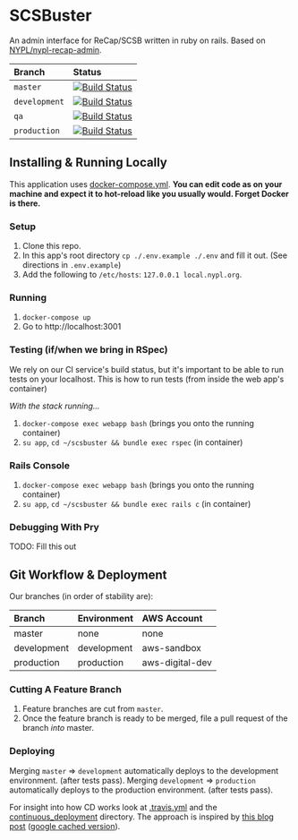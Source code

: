 # SCSBuster
An admin interface for ReCap/SCSB written in ruby on rails. Based on [NYPL/nypl-recap-admin](https://github.com/NYPL/nypl-recap-admin).

| Branch        | Status                                                                                                               |
|:--------------|:---------------------------------------------------------------------------------------------------------------------|
| `master`      | [![Build Status](https://travis-ci.org/NYPL/scsbuster.svg?branch=master)](https://travis-ci.org/NYPL/scsbuster)      |
| `development` | [![Build Status](https://travis-ci.org/NYPL/scsbuster.svg?branch=development)](https://travis-ci.org/NYPL/scsbuster) |
| `qa`          | [![Build Status](https://travis-ci.org/NYPL/scsbuster.svg?branch=qa)](https://travis-ci.org/NYPL/scsbuster)          |
| `production`  | [![Build Status](https://travis-ci.org/NYPL/scsbuster.svg?branch=production)](https://travis-ci.org/NYPL/scsbuster)  |

## Installing & Running Locally

This application uses [docker-compose.yml](./docker-compose.yml).
**You can edit code as on your machine and expect it to hot-reload like you usually would.
Forget Docker is there.**

### Setup

1. Clone this repo.
1. In this app's root directory `cp ./.env.example ./.env` and fill it out. (See directions in `.env.example`)
1. Add the following to `/etc/hosts`: `127.0.0.1 local.nypl.org`.

### Running

1. `docker-compose up`
1. Go to http://localhost:3001

### Testing (if/when we bring in RSpec)

We rely on our CI service's build status, but it's important to be able to run
tests on your localhost. This is how to run tests (from inside the web app's container)

_With the stack running..._

1.  `docker-compose exec webapp bash` (brings you onto the running container)
1.  `su app`, `cd ~/scsbuster && bundle exec rspec` (in container)

### Rails Console

1.  `docker-compose exec webapp bash` (brings you onto the running container)
1.  `su app`, `cd ~/scsbuster && bundle exec rails c` (in container)

### Debugging With Pry

TODO: Fill this out

## Git Workflow & Deployment

Our branches (in order of stability are):

| Branch      | Environment | AWS Account     |
|:------------|:------------|:----------------|
| master      | none        | none            |
| development | development | aws-sandbox     |
| production  | production  | aws-digital-dev |


### Cutting A Feature Branch

1. Feature branches are cut from `master`.
2. Once the feature branch is ready to be merged, file a pull request of the branch _into_ master.

### Deploying

Merging `master` => `development` automatically deploys to the development environment. (after tests pass).
Merging `development` => `production` automatically deploys to the production environment. (after tests pass).

For insight into how CD works look at [.travis.yml](./.travis.yml) and the
[continuous_deployment](./continuous_deployment) directory.
The approach is inspired by [this blog post](https://dev.mikamai.com/2016/05/17/continuous-delivery-with-travis-and-ecs/) ([google cached version](https://webcache.googleusercontent.com/search?q=cache:NodZ-GZnk6YJ:https://dev.mikamai.com/2016/05/17/continuous-delivery-with-travis-and-ecs/+&cd=1&hl=en&ct=clnk&gl=us&client=firefox-b-1-ab)).

